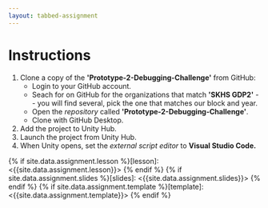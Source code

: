 ```yaml
---
layout: tabbed-assignment
---
```


# Instructions

1. Clone a copy of the **'Prototype-2-Debugging-Challenge'** from GitHub:
   - Login to your GitHub account.
   - Seach for on GitHub for the organizations that match **'SKHS GDP2'** -- you will find several, pick the one that matches our block and year.
   - Open the *repository* called **'Prototype-2-Debugging-Challenge'**.
   - Clone with GitHub Desktop.
1. Add the project to Unity Hub.
1. Launch the project from Unity Hub.
1. When Unity opens, set the *external script editor* to **Visual Studio Code.**

<!-- Don't edit links here, change them in _data/assignment.yml instead. -->

{% if site.data.assignment.lesson   %}[lesson]: <{{site.data.assignment.lesson}}>     {% endif %}
{% if site.data.assignment.slides   %}[slides]:   <{{site.data.assignment.slides}}>   {% endif %}
{% if site.data.assignment.template %}[template]: <{{site.data.assignment.template}}> {% endif %}
